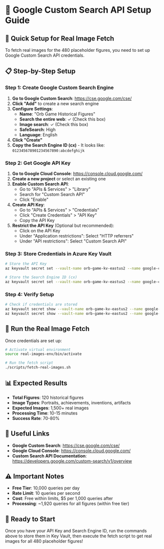 # 🔐 Google Custom Search API Setup Guide

## 🎯 **Quick Setup for Real Image Fetch**

To fetch real images for the 480 placeholder figures, you need to set up Google Custom Search API credentials.

## 📋 **Step-by-Step Setup**

### **Step 1: Create Google Custom Search Engine**

1. **Go to Google Custom Search**: https://cse.google.com/cse/
2. **Click "Add"** to create a new search engine
3. **Configure Settings**:
   - **Name**: "Orb Game Historical Figures"
   - **Search the entire web**: ✓ (Check this box)
   - **Image search**: ✓ (Check this box)
   - **SafeSearch**: High
   - **Language**: English
4. **Click "Create"**
5. **Copy the Search Engine ID (cx)** - It looks like: `012345678901234567890:abcdefghijk`

### **Step 2: Get Google API Key**

1. **Go to Google Cloud Console**: https://console.cloud.google.com/
2. **Create a new project** or select an existing one
3. **Enable Custom Search API**:
   - Go to "APIs & Services" > "Library"
   - Search for "Custom Search API"
   - Click "Enable"
4. **Create API Key**:
   - Go to "APIs & Services" > "Credentials"
   - Click "Create Credentials" > "API Key"
   - Copy the API Key
5. **Restrict the API Key** (Optional but recommended):
   - Click on the API Key
   - Under "Application restrictions": Select "HTTP referrers"
   - Under "API restrictions": Select "Custom Search API"

### **Step 3: Store Credentials in Azure Key Vault**

```bash
# Store the API Key
az keyvault secret set --vault-name orb-game-kv-eastus2 --name google-custom-search-api-key --value 'YOUR_API_KEY_HERE'

# Store the Search Engine ID (cx)
az keyvault secret set --vault-name orb-game-kv-eastus2 --name google-custom-search-cx --value 'YOUR_CX_ID_HERE'
```

### **Step 4: Verify Setup**

```bash
# Check if credentials are stored
az keyvault secret show --vault-name orb-game-kv-eastus2 --name google-custom-search-api-key --query value -o tsv
az keyvault secret show --vault-name orb-game-kv-eastus2 --name google-custom-search-cx --query value -o tsv
```

## 🚀 **Run the Real Image Fetch**

Once credentials are set up:

```bash
# Activate virtual environment
source real-images-env/bin/activate

# Run the fetch script
./scripts/fetch-real-images.sh
```

## 📊 **Expected Results**

- **Total Figures**: 120 historical figures
- **Image Types**: Portraits, achievements, inventions, artifacts
- **Expected Images**: 1,500+ real images
- **Processing Time**: 10-15 minutes
- **Success Rate**: 70-80%

## 🔗 **Useful Links**

- **Google Custom Search**: https://cse.google.com/cse/
- **Google Cloud Console**: https://console.cloud.google.com/
- **Custom Search API Documentation**: https://developers.google.com/custom-search/v1/overview

## ⚠️ **Important Notes**

- **Free Tier**: 10,000 queries per day
- **Rate Limit**: 10 queries per second
- **Cost**: Free within limits, $5 per 1,000 queries after
- **Processing**: ~1,920 queries for all figures (within free tier)

## 🎯 **Ready to Start**

Once you have your API Key and Search Engine ID, run the commands above to store them in Key Vault, then execute the fetch script to get real images for all 480 placeholder figures! 